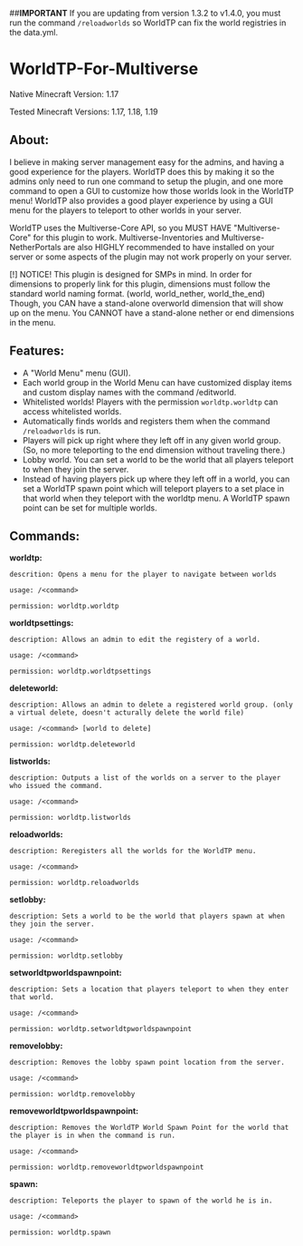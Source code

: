 ##__IMPORTANT__
If you are updating from version 1.3.2 to v1.4.0, you must run the command `/reloadworlds` so WorldTP can fix the world registries in the data.yml.

# WorldTP-For-Multiverse

Native Minecraft Version: 1.17

Tested Minecraft Versions: 1.17, 1.18, 1.19


## __About:__

I believe in making server management easy for the admins, and having a good experience for the players. WorldTP does this by making it so the admins only need to run one command to setup the plugin, and one more command to open a GUI to customize how those worlds look in the WorldTP menu! WorldTP also provides a good player experience by using a GUI menu for the players to teleport to other worlds in your server.

WorldTP uses the Multiverse-Core API, so you MUST HAVE "Multiverse-Core" for this plugin to work. Multiverse-Inventories and Multiverse-NetherPortals are also HIGHLY recommended to have installed on your server or some aspects of the plugin may not work properly on your server.

[!] NOTICE! This plugin is designed for SMPs in mind. In order for dimensions to properly link for this plugin, dimensions must follow the standard world naming format. (world, world_nether, world_the_end) Though, you CAN have a stand-alone overworld dimension that will show up on the menu. You CANNOT have a stand-alone nether or end dimensions in the menu.

## __Features:__

* A "World Menu" menu (GUI).
* Each world group in the World Menu can have customized display items and custom display names with the command /editworld.
* Whitelisted worlds! Players with the permission `worldtp.worldtp` can access whitelisted worlds.
* Automatically finds worlds and registers them when the command `/reloadworlds` is run.
* Players will pick up right where they left off in any given world group. (So, no more teleporting to the end dimension without traveling there.)
* Lobby world. You can set a world to be the world that all players teleport to when they join the server.
* Instead of having players pick up where they left off in a world, you can set a WorldTP spawn point which will teleport players to a set place in that world when they teleport with the worldtp menu. A WorldTP spawn point can be set for multiple worlds.

## __Commands:__

  __worldtp:__
  
    descrition: Opens a menu for the player to navigate between worlds
    
    usage: /<command>
    
    permission: worldtp.worldtp


  __worldtpsettings:__
  
    description: Allows an admin to edit the registery of a world.
    
    usage: /<command>
    
    permission: worldtp.worldtpsettings


  __deleteworld:__
  
    description: Allows an admin to delete a registered world group. (only a virtual delete, doesn't acturally delete the world file)
    
    usage: /<command> [world to delete]
    
    permission: worldtp.deleteworld
    

  __listworlds:__
  
    description: Outputs a list of the worlds on a server to the player who issued the command.
    
    usage: /<command>
    
    permission: worldtp.listworlds
    

  __reloadworlds:__
  
    description: Reregisters all the worlds for the WorldTP menu.
    
    usage: /<command>
    
    permission: worldtp.reloadworlds
    

  __setlobby:__
  
    description: Sets a world to be the world that players spawn at when they join the server.
    
    usage: /<command>
    
    permission: worldtp.setlobby
    

  __setworldtpworldspawnpoint:__
  
    description: Sets a location that players teleport to when they enter that world.
    
    usage: /<command>
    
    permission: worldtp.setworldtpworldspawnpoint
    

  __removelobby:__
  
    description: Removes the lobby spawn point location from the server.
    
    usage: /<command>
    
    permission: worldtp.removelobby
    

  __removeworldtpworldspawnpoint:__
  
    description: Removes the WorldTP World Spawn Point for the world that the player is in when the command is run.
    
    usage: /<command>
    
    permission: worldtp.removeworldtpworldspawnpoint
    

  __spawn:__
  
    description: Teleports the player to spawn of the world he is in.
    
    usage: /<command>
    
    permission: worldtp.spawn
    
